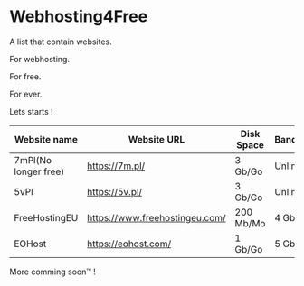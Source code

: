 # Webhosting4Free

A list that contain websites.

For webhosting.

For free.

For ever.

Lets starts !

|    Website name    |    Website URL                       |    Disk Space    |    Bandwidth    |    My rating     |
|--------------------|--------------------------------------|------------------|-----------------|------------------|
|7mPl(No longer free)|https://7m.pl/                        |3 Gb/Go           |Unlimited        |2/10              |
|5vPl                |https://5v.pl/                        |3 Gb/Go           |Unlimited        |3/10              |
|FreeHostingEU       |https://www.freehostingeu.com/        |200 Mb/Mo         |4 Gb/Go          |4/10              |
|EOHost              |https://eohost.com/                   |1 Gb/Go           |5 Gb/Go          |5/10              |

More comming soon™ !
